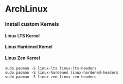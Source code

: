 # ArchLinux

### Install custom Kernels
#### Linux LTS Kernel
#### Linux Hardened Kernel
#### Linux Zen Kernel
```
sudo pacman -S linux-lts linux-lts-headers
sudo pacman -S linux-hardened linux-hardened-headers
sudo pacman -S linux-zen linux-zen-headers
```
